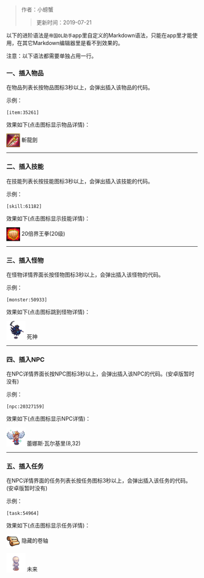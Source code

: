 > 作者：小螃蟹
>> 更新时间：2019-07-21

以下的进阶语法是`帝国OL助手`app里自定义的Markdown语法，只能在app里才能使用，在其它Markdown编辑器里是看不到效果的。

注意：以下语法都需要单独占用一行。

### 一、插入物品
在物品列表长按物品图标3秒以上，会弹出插入该物品的代码。

示例：
```
[item:35261]  
```

效果如下(点击图标显示物品详情)：

<a href="http://helper/item/35261"><img src="/empire/image/item/61_4.png" width="36" height="36" style="vertical-align: middle;" /></a> <span>斬龍劍</span><br/>

------

### 二、插入技能
在技能列表长按技能图标3秒以上，会弹出插入该技能的代码。

示例：
```
[skill:61182]  
```

效果如下(点击图标显示技能详情)：

<a href="http://helper/skill/61182"><img src="/empire/image/skill/66_4.png" width="36" height="36" style="vertical-align: middle;" /></a> <span>20倍界王拳(20级)</span><br/>

------

### 三、插入怪物
在怪物详情界面长按怪物图标3秒以上，会弹出插入该怪物的代码。

示例：
```
[monster:50933]  
```

效果如下(点击图标跳到怪物详情)：

<a href="http://helper/monster/50933"><img src="/empire/image/monster/5111.png" width="50" height="50" style="vertical-align: text-bottom;" /></a> <span>死神</span><br/>

------

### 四、插入NPC
在NPC详情界面长按NPC图标3秒以上，会弹出插入该NPC的代码。(安卓版暂时没有)

示例：
```
[npc:20327159]  
```

效果如下(点击图标显示NPC详情)：

<a href="http://helper/npc/20327159"><img src="/empire/image/monster/8210.png" width="50" height="50" style="vertical-align: text-bottom;" /></a> <span>蕾娜斯·瓦尔基里(8,32)</span><br/>

------

### 五、插入任务
在NPC详情界面的任务列表长按任务图标3秒以上，会弹出插入该任务的代码。(安卓版暂时没有)

示例：
```
[task:54964]  
```

效果如下(点击图标显示任务详情)：

<a href="http://helper/task/54964"><img src="/empire/image/task/task.png" width="36" height="36" style="vertical-align: middle;" /></a> <span>隐藏的卷轴</span><br/>


<a href="http://helper/player/LSwyO4IyeWtk6r1F-O1fbFv-AHr-r2wZFXafaSxgNQkgfLcRnSwmUGpB16wK+64evtayKm6grvhdwfq9h8B2mVDkOwgTpwl1AApqonl0mFi6GPgBOvNMeJSWcNaguyqohh5EWFfa4TCPBQ42Gvn3wj-KfCsLSxscHkQTlcTkMS6HuHKTYQkjk+MIFssMZjzxPwSDberMYSZo5iPdQIqkaYs3Omn6lsDWRMp+7KeCPVjKXsl5QaBn29hND22IrJ2uDEy8rvKys5CKyksXeOmjZLGlLPOIaBGpBdtMKUX8ZHz271FWoN8PF7FliScG2g9w1FN2R0DVZOZmxXZimY1H-odseHkHeSCeVA56d7doWXRuH6RJMMo7va8BtML7h8iHN-HROel3FX0Dk9ThGxihYo+dYzOpvtkA-+OmgJyMhgvk8aSQhrLe7C0PTlEMVKntd1JEnvWPqkN856pDHw1PCi27hiTrT119ZZ7KIwAJXN3qEP4DHAM-YUFXpT5LFNLHlHkPgTXeu7uAmpbUehf5by7bxm5C2R90YzZ8IV7kOFGFGHBSTdplhASZQBThyD-HLxvwCMmSGSh3mWXLBgHOpJDH9Ci8aM8p3yUydqtcbmJPXi7T8DfbkWluMb8-fES4U6jauj7HbTZe3PuZ-ev8457SwkogYLIyc8NsLWS9QoKuTO1tbcMtVK36BBf+7OG3-Bo+tKrd254hkhwOpj3AptdU1h5iu7b0+HEvKJwSQL5xQ9FrXt80rfboDL+ulda1S70NC4SROLIzgeH59ai20phH-uYmdgxvRp5ZJSwJYAFIMBWdY6XMJH89KcE0JwxT0bQndTu2gBZeZPwNm4SJKk40ryru6yB4f4xFH-sni1xG-1C+FjKAyxXXGgCtvE-qN+roydC1x8PcIVC0f84C4DNyeU6FBRsKHOqxNxmLdg+xRNd0MDFLrlpmydrGtKNq-2GqtF1wKeeLvEebtXsikctMf5ERRQ5DOCVgj+MPLxI27C6FWKfvwCtkR4EqugGtEIGMsn5V9UYl-haQHp522rDXlyqM3O-7WVwmfi0PK7s7uJjl5KBQs8HbncxM5BjbO8BxJkp+bz2O2EYmUP7+V4M3qjugOcNFwmEx54CbAl8oZX23bPp7TpdYOAzrcMACkFiXKT5cqwutwrv7gH94WusK9xDTmn+Fam6qnW4Tuc7ba60Qs0bXPhxqvwqfBSs8tI-8M+EON8pnqp7J+yjyhNW45Vj+t4XIWpUAJYtRmIL+Z8RQ1+zgyIrQ97GxWflvh9kAhpGXMunprrMJJw8oLJIttqQcJSY1hxsSgoXJzg1jWXVnwKTVx8Rz+39EpnWixM4fMuasKbuYc4yT6u69ucq2pbRJ43dvVcbn6lXTEbOCrMCgIf4UxWZhOMOVUYLZ5Hq7ZU4tc2yIW+FKsDkQC+1YnHGRk6knjCplvD7T10JnW9TFjlAHI2bMQrHrbKBDztwO-dmULHA-mOvr2CLohcamqrgHtIvbTvI8iIW6plLXM9ikeyF82TXipZ7DLYctMQrDgssfb6tAHKQYBCnYc2icQR7clJlnhuc5W+mbXiTZDJ1hiN3tfrUTUcptBGQ="><img src="/empire/image/monster/0.png" width="50" height="50" style="vertical-align: text-bottom;" /></a> <span>未来</span><br/>

<div id="gitalk-container"></div>
<link rel="stylesheet" href="https://unpkg.com/gitalk/dist/gitalk.css">
<script src="https://unpkg.com/gitalk@latest/dist/gitalk.min.js"></script> 
<script src="/empire/js/library.js"></script> 
<script type="text/javascript">setTitle("Markdown进阶语法");</script>
        
